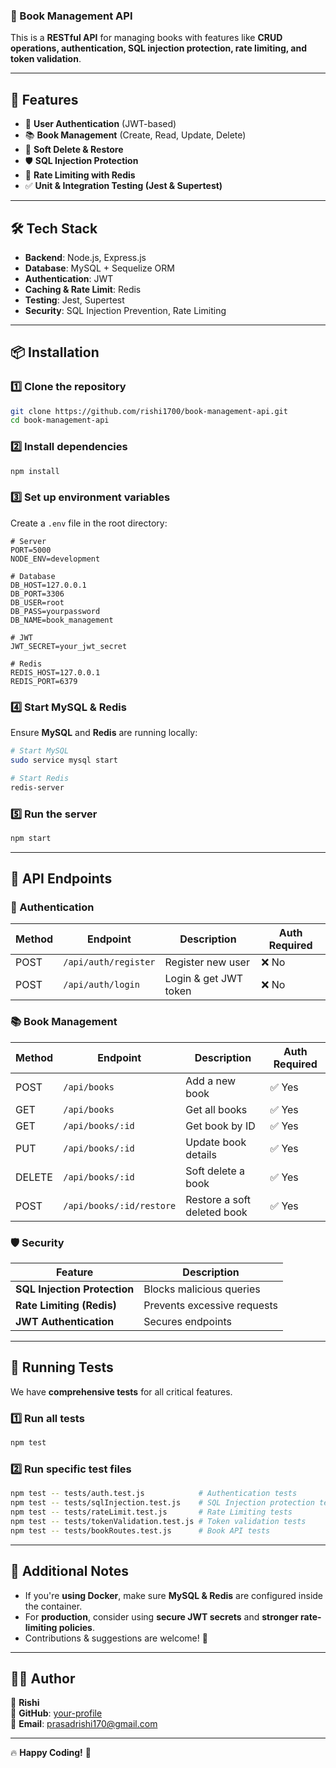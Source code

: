 ### **📘 Book Management API**

This is a **RESTful API** for managing books with features like **CRUD operations, authentication, SQL injection protection, rate limiting, and token validation**.

---

## **🚀 Features**

- 🔐 **User Authentication** (JWT-based)
- 📚 **Book Management** (Create, Read, Update, Delete)
- 🔄 **Soft Delete & Restore**
- 🛡️ **SQL Injection Protection**
- 🚀 **Rate Limiting with Redis**
- ✅ **Unit & Integration Testing (Jest & Supertest)**

---

## **🛠️ Tech Stack**

- **Backend**: Node.js, Express.js
- **Database**: MySQL + Sequelize ORM
- **Authentication**: JWT
- **Caching & Rate Limit**: Redis
- **Testing**: Jest, Supertest
- **Security**: SQL Injection Prevention, Rate Limiting

---

## **📦 Installation**

### **1️⃣ Clone the repository**

```sh
git clone https://github.com/rishi1700/book-management-api.git
cd book-management-api
```

### **2️⃣ Install dependencies**

```sh
npm install
```

### **3️⃣ Set up environment variables**

Create a `.env` file in the root directory:

```
# Server
PORT=5000
NODE_ENV=development

# Database
DB_HOST=127.0.0.1
DB_PORT=3306
DB_USER=root
DB_PASS=yourpassword
DB_NAME=book_management

# JWT
JWT_SECRET=your_jwt_secret

# Redis
REDIS_HOST=127.0.0.1
REDIS_PORT=6379
```

### **4️⃣ Start MySQL & Redis**

Ensure **MySQL** and **Redis** are running locally:

```sh
# Start MySQL
sudo service mysql start

# Start Redis
redis-server
```

### **5️⃣ Run the server**

```sh
npm start
```

---

## **📌 API Endpoints**

### **🔑 Authentication**

| Method | Endpoint             | Description           | Auth Required |
| ------ | -------------------- | --------------------- | ------------- |
| POST   | `/api/auth/register` | Register new user     | ❌ No         |
| POST   | `/api/auth/login`    | Login & get JWT token | ❌ No         |

### **📚 Book Management**

| Method | Endpoint                 | Description                 | Auth Required |
| ------ | ------------------------ | --------------------------- | ------------- |
| POST   | `/api/books`             | Add a new book              | ✅ Yes        |
| GET    | `/api/books`             | Get all books               | ✅ Yes        |
| GET    | `/api/books/:id`         | Get book by ID              | ✅ Yes        |
| PUT    | `/api/books/:id`         | Update book details         | ✅ Yes        |
| DELETE | `/api/books/:id`         | Soft delete a book          | ✅ Yes        |
| POST   | `/api/books/:id/restore` | Restore a soft deleted book | ✅ Yes        |

### **🛡️ Security**

| Feature                      | Description                 |
| ---------------------------- | --------------------------- |
| **SQL Injection Protection** | Blocks malicious queries    |
| **Rate Limiting (Redis)**    | Prevents excessive requests |
| **JWT Authentication**       | Secures endpoints           |

---

## **🧪 Running Tests**

We have **comprehensive tests** for all critical features.

### **1️⃣ Run all tests**

```sh
npm test
```

### **2️⃣ Run specific test files**

```sh
npm test -- tests/auth.test.js            # Authentication tests
npm test -- tests/sqlInjection.test.js    # SQL Injection protection tests
npm test -- tests/rateLimit.test.js       # Rate Limiting tests
npm test -- tests/tokenValidation.test.js # Token validation tests
npm test -- tests/bookRoutes.test.js      # Book API tests
```

---

## **📌 Additional Notes**

- If you're **using Docker**, make sure **MySQL & Redis** are configured inside the container.
- For **production**, consider using **secure JWT secrets** and **stronger rate-limiting policies**.
- Contributions & suggestions are welcome! 🚀

---

## **👨‍💻 Author**

📌 **Rishi**  
💼 **GitHub**: [your-profile](https://github.com/rishi1700)  
📩 **Email**: prasadrishi170@gmail.com

---

🔥 **Happy Coding!** 🚀
